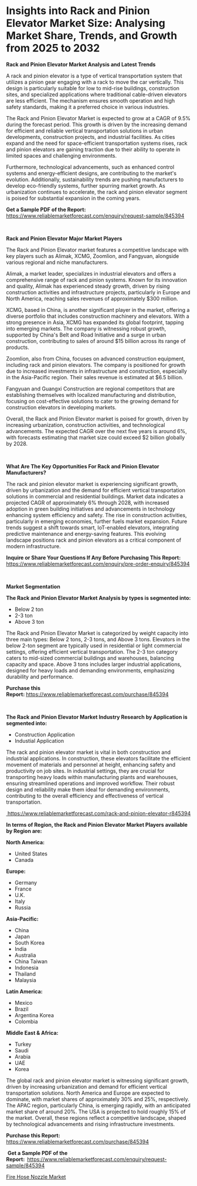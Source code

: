 <p><h1>Insights into Rack and Pinion Elevator Market Size: Analysing Market Share, Trends, and Growth from 2025 to 2032</h1></p><p><strong>Rack and Pinion Elevator Market Analysis and Latest Trends</strong></p>
<p><p>A rack and pinion elevator is a type of vertical transportation system that utilizes a pinion gear engaging with a rack to move the car vertically. This design is particularly suitable for low to mid-rise buildings, construction sites, and specialized applications where traditional cable-driven elevators are less efficient. The mechanism ensures smooth operation and high safety standards, making it a preferred choice in various industries.</p><p>The Rack and Pinion Elevator Market is expected to grow at a CAGR of 9.5% during the forecast period. This growth is driven by the increasing demand for efficient and reliable vertical transportation solutions in urban developments, construction projects, and industrial facilities. As cities expand and the need for space-efficient transportation systems rises, rack and pinion elevators are gaining traction due to their ability to operate in limited spaces and challenging environments. </p><p>Furthermore, technological advancements, such as enhanced control systems and energy-efficient designs, are contributing to the market's evolution. Additionally, sustainability trends are pushing manufacturers to develop eco-friendly systems, further spurring market growth. As urbanization continues to accelerate, the rack and pinion elevator segment is poised for substantial expansion in the coming years.</p></p>
<p><strong>Get a Sample PDF of the Report:&nbsp;</strong> <a href="https://www.reliablemarketforecast.com/enquiry/request-sample/845394?utm_campaign=1167&utm_medium=2&utm_source=Github&utm_content=ia&utm_term=17022025&utm_id=rack-and-pinion-elevator">https://www.reliablemarketforecast.com/enquiry/request-sample/845394</a></p>
<p>&nbsp;</p>
<p><strong>Rack and Pinion Elevator Major Market Players</strong></p>
<p><p>The Rack and Pinion Elevator market features a competitive landscape with key players such as Alimak, XCMG, Zoomlion, and Fangyuan, alongside various regional and niche manufacturers.</p><p>Alimak, a market leader, specializes in industrial elevators and offers a comprehensive range of rack and pinion systems. Known for its innovation and quality, Alimak has experienced steady growth, driven by rising construction activities and infrastructure projects, particularly in Europe and North America, reaching sales revenues of approximately $300 million.</p><p>XCMG, based in China, is another significant player in the market, offering a diverse portfolio that includes construction machinery and elevators. With a strong presence in Asia, XCMG has expanded its global footprint, tapping into emerging markets. The company is witnessing robust growth, supported by China's Belt and Road Initiative and a surge in urban construction, contributing to sales of around $15 billion across its range of products.</p><p>Zoomlion, also from China, focuses on advanced construction equipment, including rack and pinion elevators. The company is positioned for growth due to increased investments in infrastructure and construction, especially in the Asia-Pacific region. Their sales revenue is estimated at $6.5 billion.</p><p>Fangyuan and Guangxi Construction are regional competitors that are establishing themselves with localized manufacturing and distribution, focusing on cost-effective solutions to cater to the growing demand for construction elevators in developing markets.</p><p>Overall, the Rack and Pinion Elevator market is poised for growth, driven by increasing urbanization, construction activities, and technological advancements. The expected CAGR over the next five years is around 6%, with forecasts estimating that market size could exceed $2 billion globally by 2028.</p></p>
<p>&nbsp;</p>
<p><strong>What Are The Key Opportunities For Rack and Pinion Elevator Manufacturers?</strong></p>
<p><p>The rack and pinion elevator market is experiencing significant growth, driven by urbanization and the demand for efficient vertical transportation solutions in commercial and residential buildings. Market data indicates a projected CAGR of approximately 6% through 2028, with increased adoption in green building initiatives and advancements in technology enhancing system efficiency and safety. The rise in construction activities, particularly in emerging economies, further fuels market expansion. Future trends suggest a shift towards smart, IoT-enabled elevators, integrating predictive maintenance and energy-saving features. This evolving landscape positions rack and pinion elevators as a critical component of modern infrastructure.</p></p>
<p><strong>Inquire or Share Your Questions If Any Before Purchasing This Report:</strong> <a href="https://www.reliablemarketforecast.com/enquiry/pre-order-enquiry/845394?utm_campaign=1167&utm_medium=2&utm_source=Github&utm_content=ia&utm_term=17022025&utm_id=rack-and-pinion-elevator">https://www.reliablemarketforecast.com/enquiry/pre-order-enquiry/845394</a></p>
<p>&nbsp;</p>
<p><strong>Market Segmentation</strong></p>
<p><strong>The Rack and Pinion Elevator Market Analysis by types is segmented into:</strong></p>
<p><ul><li>Below 2 ton</li><li>2-3 ton</li><li>Above 3 ton</li></ul></p>
<p><p>The Rack and Pinion Elevator Market is categorized by weight capacity into three main types: Below 2 tons, 2-3 tons, and Above 3 tons. Elevators in the below 2-ton segment are typically used in residential or light commercial settings, offering efficient vertical transportation. The 2-3 ton category caters to mid-sized commercial buildings and warehouses, balancing capacity and space. Above 3 tons includes larger industrial applications, designed for heavy loads and demanding environments, emphasizing durability and performance.</p></p>
<p><strong>Purchase this Report:&nbsp;</strong><a href="https://www.reliablemarketforecast.com/purchase/845394?utm_campaign=1167&utm_medium=2&utm_source=Github&utm_content=ia&utm_term=17022025&utm_id=rack-and-pinion-elevator">https://www.reliablemarketforecast.com/purchase/845394</a></p>
<p>&nbsp;</p>
<p><strong>The Rack and Pinion Elevator Market Industry Research by Application is segmented into:</strong></p>
<p><ul><li>Construction Application</li><li>Industial Application</li></ul></p>
<p><p>The rack and pinion elevator market is vital in both construction and industrial applications. In construction, these elevators facilitate the efficient movement of materials and personnel at height, enhancing safety and productivity on job sites. In industrial settings, they are crucial for transporting heavy loads within manufacturing plants and warehouses, ensuring streamlined operations and improved workflow. Their robust design and reliability make them ideal for demanding environments, contributing to the overall efficiency and effectiveness of vertical transportation.</p></p>
<p><a href="https://www.reliablemarketforecast.com/rack-and-pinion-elevator-r845394?utm_campaign=1167&utm_medium=2&utm_source=Github&utm_content=ia&utm_term=17022025&utm_id=rack-and-pinion-elevator">&nbsp;https://www.reliablemarketforecast.com/rack-and-pinion-elevator-r845394</a></p>
<p><strong>In terms of Region, the Rack and Pinion Elevator Market Players available by Region are:</strong></p>
<p>
    <p> <strong> North America: </strong>
        <ul>
            <li>United States</li>
            <li>Canada</li>
        </ul>
        </p> 
    <p> <strong> Europe: </strong>
        <ul>
            <li>Germany</li>
            <li>France</li>
            <li>U.K.</li>
            <li>Italy</li>
            <li>Russia</li>
        </ul>
        </p> 
    <p> <strong> Asia-Pacific: </strong>
        <ul>
            <li>China</li>
            <li>Japan</li>
            <li>South Korea</li>
            <li>India</li>
            <li>Australia</li>
            <li>China Taiwan</li>
            <li>Indonesia</li>
            <li>Thailand</li>
            <li>Malaysia</li>
        </ul>
        </p> 
    <p> <strong> Latin America: </strong>
        <ul>
            <li>Mexico</li>
            <li>Brazil</li>
            <li>Argentina Korea</li>
            <li>Colombia</li>
        </ul>
        </p> 
    <p> <strong> Middle East & Africa: </strong>
        <ul>
            <li>Turkey</li>
            <li>Saudi</li>
            <li>Arabia</li>
            <li>UAE</li>
            <li>Korea</li>
        </ul>
    </p>
    </p>
<p><p>The global rack and pinion elevator market is witnessing significant growth, driven by increasing urbanization and demand for efficient vertical transportation solutions. North America and Europe are expected to dominate, with market shares of approximately 30% and 25%, respectively. The APAC region, particularly China, is emerging rapidly, with an anticipated market share of around 20%. The USA is projected to hold roughly 15% of the market. Overall, these regions reflect a competitive landscape, shaped by technological advancements and rising infrastructure investments.</p></p>
<p><strong>Purchase this Report: </strong><a href="https://www.reliablemarketforecast.com/purchase/845394?utm_campaign=1167&utm_medium=2&utm_source=Github&utm_content=ia&utm_term=17022025&utm_id=rack-and-pinion-elevator">https://www.reliablemarketforecast.com/purchase/845394</a></p>
<p>&nbsp;<strong>Get a Sample PDF of the Report:&nbsp;&nbsp;</strong><a href="https://www.reliablemarketforecast.com/enquiry/request-sample/845394?utm_campaign=1167&utm_medium=2&utm_source=Github&utm_content=ia&utm_term=17022025&utm_id=rack-and-pinion-elevator">https://www.reliablemarketforecast.com/enquiry/request-sample/845394</a></p>
<p><strong></strong></p>
<p><p><a href="https://github.com/mabutironaldo/Market-Research-Report-List-7/blob/main/fire-hose-nozzle-market.md?utm_campaign=1167&utm_medium=2&utm_source=Github&utm_content=ia&utm_term=17022025&utm_id=rack-and-pinion-elevator">Fire Hose Nozzle Market</a></p></p>